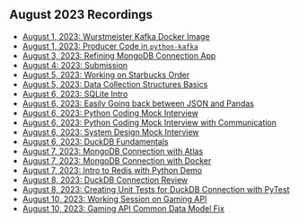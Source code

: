## August 2023 Recordings

- [August 1, 2023: Wurstmeister Kafka Docker Image](https://share.getcloudapp.com/rRuzBAD0)
- [August 1, 2023: Producer Code in `python-kafka`](https://share.getcloudapp.com/z8ubB9Ay)
- [August 3, 2023: Refining MongoDB Connection App](https://share.getcloudapp.com/v1uW9w7n)
- [August 4: 2023: Submission]()
- [August 5, 2023: Working on Starbucks Order](https://share.getcloudapp.com/wbuLqbvN)
- [August 5, 2023: Data Collection Structures Basics](https://share.getcloudapp.com/E0uLOjwy)
- [August 6, 2023: SQLite Intro]()
- [August 6, 2023: Easily Going back between JSON and Pandas]()
- [August 6, 2023: Python Coding Mock Interview](https://share.getcloudapp.com/4guXGrnx)
- [August 6, 2023: Python Coding Mock Interview with Communication](https://share.getcloudapp.com/nOuL2Xrm)
- [August 6, 2023: System Design Mock Interview](https://share.getcloudapp.com/YEu4bk9Y)
- [August 6, 2023: DuckDB Fundamentals](https://share.getcloudapp.com/NQup9jbw)
- [August 7, 2023: MongoDB Connection with Atlas](https://share.getcloudapp.com/5zuORvw5)
- [August 7, 2023: MongoDB Connection with Docker](https://share.getcloudapp.com/nOuL4JRO)
- [August 7, 2023: Intro to Redis with Python Demo]()
- [August 8, 2023: DuckDB Connection Review](https://share.getcloudapp.com/kpulzeRE)
- [August 8, 2023: Creating Unit Tests for DuckDB Connection with PyTest](https://share.getcloudapp.com/Wnu65X9A)
- [August 10, 2023: Working Session on Gaming API](https://share.getcloudapp.com/qGu6Gddj)
- [August 10, 2023: Gaming API Common Data Model Fix](https://share.getcloudapp.com/jkuRklmo)